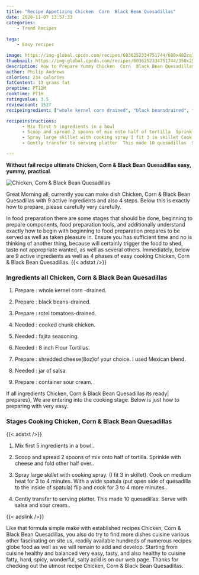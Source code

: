 ```yaml
---
title: "Recipe Appetizing Chicken  Corn  Black Bean Quesadillas"
date: 2020-11-07 13:57:33
categories:
    - Trend Recipes
    
tags:
    - Easy recipes

image: https://img-global.cpcdn.com/recipes/6036252334751744/680x482cq70/chicken-corn-black-bean-quesadillas-recipe-main-photo.jpg
thumbnail: https://img-global.cpcdn.com/recipes/6036252334751744/350x250cq70/chicken-corn-black-bean-quesadillas-recipe-main-photo.jpg
description: How to Prepare Yummy Chicken  Corn  Black Bean Quesadillas with 9 ingredients and 4 stages of easy cooking.
author: Philip Andrews
calories: 234 calories
fatContent: 13 grams fat
preptime: PT12M
cooktime: PT1H
ratingvalue: 3.5
reviewcount: 1527
recipeingredient: ["whole kernel corn drained", "black beansdrained", "rotel tomatoesdrained", "cooked chunk chicken", "fajita seasoning", "8 inch Flour Tortillas", "shredded cheese8ozof your choice  I used Mexican blend", "jar of salsa", "container sour cream"]

recipeinstructions: 
      - Mix first 5 ingredients in a bowl 
      - Scoop and spread 2 spoons of mix onto half of tortilla  Sprinkle with cheese and fold other half over 
      - Spray large skillet with cooking spray I fit 3 in skillet Cook on medium heat for 3 to 4 minutes With a wide spatula put open side of quesadilla to the inside of spatula  flip and cook for 3 to 4 more minutes 
      - Gently transfer to serving platter  This made 10 quesadillas  Serve with salsa and sour cream

---
```




**Without fail recipe ultimate Chicken,  Corn &amp; Black Bean Quesadillas easy, yummy, practical**. 


![Chicken,  Corn &amp; Black Bean Quesadillas](https://img-global.cpcdn.com/recipes/6036252334751744/680x482cq70/chicken-corn-black-bean-quesadillas-recipe-main-photo.jpg "Chicken,  Corn &amp; Black Bean Quesadillas")




Great Morning all, currently you can make dish Chicken,  Corn &amp; Black Bean Quesadillas with 9 active ingredients and also 4 steps. Below this is exactly how to prepare, please carefully very carefully.

In food preparation there are some stages that should be done, beginning to prepare components, food preparation tools, and additionally understand exactly how to begin with beginning to food preparation prepares to be served as well as taken pleasure in. Ensure you has sufficient time and no is thinking of another thing, because will certainly trigger the food to shed, taste not appropriate wanted, as well as several others. Immediately, below are 9 active ingredients as well as 4 phases of easy cooking Chicken,  Corn &amp; Black Bean Quesadillas.
{{< adstxt />}}

### Ingredients all Chicken,  Corn &amp; Black Bean Quesadillas


1. Prepare  : whole kernel corn -drained.

1. Prepare  : black beans-drained.

1. Prepare  : rotel tomatoes-drained.

1. Needed  : cooked chunk chicken.

1. Needed  : fajita seasoning.

1. Needed  : 8 inch Flour Tortillas.

1. Prepare  : shredded cheese(8oz)of your choice.  I used Mexican blend.

1. Needed  : jar of salsa.

1. Prepare  : container sour cream.



If all ingredients Chicken,  Corn &amp; Black Bean Quesadillas its ready| prepares}, We are entering into the cooking stage. Below is just how to preparing with very easy.

### Stages Cooking Chicken,  Corn &amp; Black Bean Quesadillas

{{< adstxt />}}


1. Mix first 5 ingredients in a bowl..



1. Scoop and spread 2 spoons of mix onto half of tortilla.  Sprinkle with cheese and fold other half over..



1. Spray large skillet with cooking spray. (I fit 3 in skillet). Cook on medium heat for 3 to 4 minutes. With a wide spatula (put open side of quesadilla to the inside of spatula)  flip and cook for 3 to 4 more minutes..



1. Gently transfer to serving platter.  This made 10 quesadillas.  Serve with salsa and sour cream..





{{< adslink />}}

Like that formula simple make with established recipes Chicken,  Corn &amp; Black Bean Quesadillas, you also do try to find more dishes cuisine various other fascinating on site us, readily available hundreds of numerous recipes globe food as well as we will remain to add and develop. Starting from cuisine healthy and balanced very easy, tasty, and also healthy to cuisine fatty, hard, spicy, wonderful, salty acid is on our web page. Thanks for checking out the utmost recipe Chicken,  Corn &amp; Black Bean Quesadillas.
